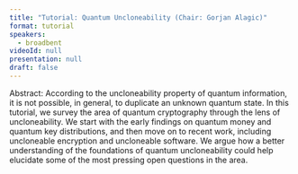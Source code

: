 ```yaml
---
title: "Tutorial: Quantum Uncloneability (Chair: Gorjan Alagic)"
format: tutorial
speakers:
  - broadbent
videoId: null
presentation: null
draft: false
---
```

Abstract: According to the uncloneability property of quantum information, it is not possible, in general, to duplicate an unknown quantum state. In this tutorial, we survey the area of quantum cryptography through the lens of uncloneability. We start with the early findings on quantum money and quantum key distributions, and then move on to recent work, including uncloneable encryption and uncloneable software. We argue how a better understanding of the foundations of quantum uncloneability could help elucidate some of the most pressing open questions in the area.

<!-- fields to use above: -->
<!-- videoId: "Vfl9pPh6ipI" -->
<!-- presentation: "/slides/invited-MargaridaPereira.pdf" -->
